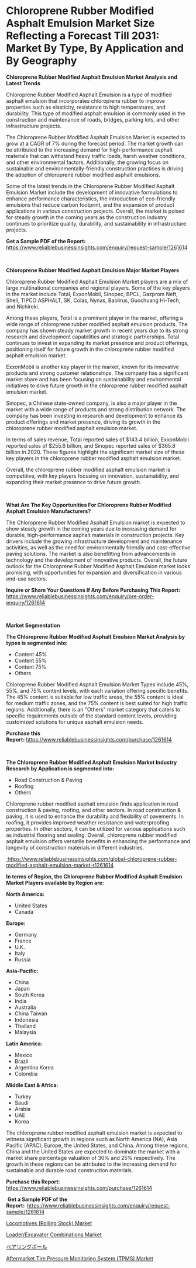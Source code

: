 <p><h1>Chloroprene Rubber Modified Asphalt Emulsion Market Size Reflecting a Forecast Till 2031: Market By Type, By Application and By Geography</h1></p><p><strong>Chloroprene Rubber Modified Asphalt Emulsion Market Analysis and Latest Trends</strong></p>
<p><p>Chloroprene Rubber Modified Asphalt Emulsion is a type of modified asphalt emulsion that incorporates chloroprene rubber to improve properties such as elasticity, resistance to high temperatures, and durability. This type of modified asphalt emulsion is commonly used in the construction and maintenance of roads, bridges, parking lots, and other infrastructure projects.</p><p>The Chloroprene Rubber Modified Asphalt Emulsion Market is expected to grow at a CAGR of 7% during the forecast period. The market growth can be attributed to the increasing demand for high-performance asphalt materials that can withstand heavy traffic loads, harsh weather conditions, and other environmental factors. Additionally, the growing focus on sustainable and environmentally-friendly construction practices is driving the adoption of chloroprene rubber modified asphalt emulsions.</p><p>Some of the latest trends in the Chloroprene Rubber Modified Asphalt Emulsion Market include the development of innovative formulations to enhance performance characteristics, the introduction of eco-friendly emulsions that reduce carbon footprint, and the expansion of product applications in various construction projects. Overall, the market is poised for steady growth in the coming years as the construction industry continues to prioritize quality, durability, and sustainability in infrastructure projects.</p></p>
<p><strong>Get a Sample PDF of the Report:&nbsp;</strong> <a href="https://www.reliablebusinessinsights.com/enquiry/request-sample/1261614">https://www.reliablebusinessinsights.com/enquiry/request-sample/1261614</a></p>
<p>&nbsp;</p>
<p><strong>Chloroprene Rubber Modified Asphalt Emulsion Major Market Players</strong></p>
<p><p>Chloroprene Rubber Modified Asphalt Emulsion Market players are a mix of large multinational companies and regional players. Some of the key players in the market include Total, ExxonMobil, Sinopec, BPCL, Gazprom Neft, Shell, TIPCO ASPHALT, SK, Colas, Nynas, Baolirus, Guochuang Hi-Tech, and Nichireki.</p><p>Among these players, Total is a prominent player in the market, offering a wide range of chloroprene rubber modified asphalt emulsion products. The company has shown steady market growth in recent years due to its strong research and development capabilities and strategic partnerships. Total continues to invest in expanding its market presence and product offerings, positioning itself for future growth in the chloroprene rubber modified asphalt emulsion market.</p><p>ExxonMobil is another key player in the market, known for its innovative products and strong customer relationships. The company has a significant market share and has been focusing on sustainability and environmental initiatives to drive future growth in the chloroprene rubber modified asphalt emulsion market.</p><p>Sinopec, a Chinese state-owned company, is also a major player in the market with a wide range of products and strong distribution network. The company has been investing in research and development to enhance its product offerings and market presence, driving its growth in the chloroprene rubber modified asphalt emulsion market.</p><p>In terms of sales revenue, Total reported sales of $143.4 billion, ExxonMobil reported sales of $255.6 billion, and Sinopec reported sales of $365.8 billion in 2020. These figures highlight the significant market size of these key players in the chloroprene rubber modified asphalt emulsion market. </p><p>Overall, the chloroprene rubber modified asphalt emulsion market is competitive, with key players focusing on innovation, sustainability, and expanding their market presence to drive future growth.</p></p>
<p>&nbsp;</p>
<p><strong>What Are The Key Opportunities For Chloroprene Rubber Modified Asphalt Emulsion Manufacturers?</strong></p>
<p><p>The Chloroprene Rubber Modified Asphalt Emulsion market is expected to show steady growth in the coming years due to increasing demand for durable, high-performance asphalt materials in construction projects. Key drivers include the growing infrastructure development and maintenance activities, as well as the need for environmentally friendly and cost-effective paving solutions. The market is also benefitting from advancements in technology and the development of innovative products. Overall, the future outlook for the Chloroprene Rubber Modified Asphalt Emulsion market looks promising, with opportunities for expansion and diversification in various end-use sectors.</p></p>
<p><strong>Inquire or Share Your Questions If Any Before Purchasing This Report:</strong> <a href="https://www.reliablebusinessinsights.com/enquiry/pre-order-enquiry/1261614">https://www.reliablebusinessinsights.com/enquiry/pre-order-enquiry/1261614</a></p>
<p>&nbsp;</p>
<p><strong>Market Segmentation</strong></p>
<p><strong>The Chloroprene Rubber Modified Asphalt Emulsion Market Analysis by types is segmented into:</strong></p>
<p><ul><li>Content 45%</li><li>Content 55%</li><li>Content 75%</li><li>Others</li></ul></p>
<p><p>Chloroprene Rubber Modified Asphalt Emulsion Market Types include 45%, 55%, and 75% content levels, with each variation offering specific benefits. The 45% content is suitable for low traffic areas, the 55% content is ideal for medium traffic zones, and the 75% content is best suited for high traffic regions. Additionally, there is an "Others" market category that caters to specific requirements outside of the standard content levels, providing customized solutions for unique asphalt emulsion needs.</p></p>
<p><strong>Purchase this Report:&nbsp;</strong><a href="https://www.reliablebusinessinsights.com/purchase/1261614">https://www.reliablebusinessinsights.com/purchase/1261614</a></p>
<p>&nbsp;</p>
<p><strong>The Chloroprene Rubber Modified Asphalt Emulsion Market Industry Research by Application is segmented into:</strong></p>
<p><ul><li>Road Construction & Paving</li><li>Roofing</li><li>Others</li></ul></p>
<p><p>Chloroprene rubber modified asphalt emulsion finds application in road construction & paving, roofing, and other sectors. In road construction & paving, it is used to enhance the durability and flexibility of pavements. In roofing, it provides improved weather resistance and waterproofing properties. In other sectors, it can be utilized for various applications such as industrial flooring and sealing. Overall, chloroprene rubber modified asphalt emulsion offers versatile benefits in enhancing the performance and longevity of construction materials in different industries.</p></p>
<p><a href="https://www.reliablebusinessinsights.com/global-chloroprene-rubber-modified-asphalt-emulsion-market-r1261614">&nbsp;https://www.reliablebusinessinsights.com/global-chloroprene-rubber-modified-asphalt-emulsion-market-r1261614</a></p>
<p><strong>In terms of Region, the Chloroprene Rubber Modified Asphalt Emulsion Market Players available by Region are:</strong></p>
<p>
    <p> <strong> North America: </strong>
        <ul>
            <li>United States</li>
            <li>Canada</li>
        </ul>
        </p> 
    <p> <strong> Europe: </strong>
        <ul>
            <li>Germany</li>
            <li>France</li>
            <li>U.K.</li>
            <li>Italy</li>
            <li>Russia</li>
        </ul>
        </p> 
    <p> <strong> Asia-Pacific: </strong>
        <ul>
            <li>China</li>
            <li>Japan</li>
            <li>South Korea</li>
            <li>India</li>
            <li>Australia</li>
            <li>China Taiwan</li>
            <li>Indonesia</li>
            <li>Thailand</li>
            <li>Malaysia</li>
        </ul>
        </p> 
    <p> <strong> Latin America: </strong>
        <ul>
            <li>Mexico</li>
            <li>Brazil</li>
            <li>Argentina Korea</li>
            <li>Colombia</li>
        </ul>
        </p> 
    <p> <strong> Middle East & Africa: </strong>
        <ul>
            <li>Turkey</li>
            <li>Saudi</li>
            <li>Arabia</li>
            <li>UAE</li>
            <li>Korea</li>
        </ul>
    </p>
    </p>
<p><p>The chloroprene rubber modified asphalt emulsion market is expected to witness significant growth in regions such as North America (NA), Asia Pacific (APAC), Europe, the United States, and China. Among these regions, China and the United States are expected to dominate the market with a market share percentage valuation of 30% and 25% respectively. The growth in these regions can be attributed to the increasing demand for sustainable and durable road construction materials.</p></p>
<p><strong>Purchase this Report: </strong><a href="https://www.reliablebusinessinsights.com/purchase/1261614">https://www.reliablebusinessinsights.com/purchase/1261614</a></p>
<p>&nbsp;<strong>Get a Sample PDF of the Report:&nbsp;&nbsp;</strong><a href="https://www.reliablebusinessinsights.com/enquiry/request-sample/1261614">https://www.reliablebusinessinsights.com/enquiry/request-sample/1261614</a></p>
<p><strong></strong></p>
<p><p><a href="https://medium.com/@keith.brown8975/locomotives-rolling-stock-market-outlook-complete-industry-analysis-2024-to-2031-189fa466d1e0">Locomotives (Rolling Stock) Market</a></p><p><a href="https://github.com/chabibjrq/Market-Research-Report-List-1/blob/main/loaderexcavator-combinations-market.md">Loader/Excavator Combinations Market</a></p><p><a href="https://github.com/ksxzwxabcuynh011/Market-Research-Report-List-3/blob/main/48035863936.md">ベアリングボール</a></p><p><a href="https://medium.com/@clairedivash14/insights-into-the-aftermarket-tire-pressure-monitoring-system-tpms-industry-market-financial-fcb49e0ad63d">Aftermarket Tire Pressure Monitoring System (TPMS) Market</a></p></p>